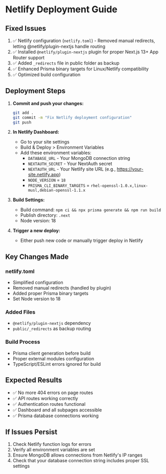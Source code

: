 # Netlify Deployment Guide

## Fixed Issues
1. ✅ Netlify configuration (`netlify.toml`) - Removed manual redirects, letting @netlify/plugin-nextjs handle routing
2. ✅ Installed `@netlify/plugin-nextjs` plugin for proper Next.js 13+ App Router support
3. ✅ Added `_redirects` file in public folder as backup
4. ✅ Enhanced Prisma binary targets for Linux/Netlify compatibility
5. ✅ Optimized build configuration

## Deployment Steps

1. **Commit and push your changes:**
   ```bash
   git add .
   git commit -m "Fix Netlify deployment configuration"
   git push
   ```

2. **In Netlify Dashboard:**
   - Go to your site settings
   - Build & Deploy > Environment Variables
   - Add these environment variables:
     - `DATABASE_URL` - Your MongoDB connection string
     - `NEXTAUTH_SECRET` - Your NextAuth secret
     - `NEXTAUTH_URL` - Your Netlify site URL (e.g., https://your-site.netlify.app)
     - `NODE_VERSION` = `18`
     - `PRISMA_CLI_BINARY_TARGETS` = `rhel-openssl-1.0.x,linux-musl,debian-openssl-1.1.x`

3. **Build Settings:**
   - Build command: `npm ci && npx prisma generate && npm run build`
   - Publish directory: `.next`
   - Node version: 18

4. **Trigger a new deploy:**
   - Either push new code or manually trigger deploy in Netlify

## Key Changes Made

### netlify.toml
- Simplified configuration
- Removed manual redirects (handled by plugin)
- Added proper Prisma binary targets
- Set Node version to 18

### Added Files
- `@netlify/plugin-nextjs` dependency
- `public/_redirects` as backup routing

### Build Process
- Prisma client generation before build
- Proper external modules configuration
- TypeScript/ESLint errors ignored for build

## Expected Results
- ✅ No more 404 errors on page routes
- ✅ API routes working correctly
- ✅ Authentication routes functional
- ✅ Dashboard and all subpages accessible
- ✅ Prisma database connections working

## If Issues Persist
1. Check Netlify function logs for errors
2. Verify all environment variables are set
3. Ensure MongoDB allows connections from Netlify's IP ranges
4. Check that your database connection string includes proper SSL settings

